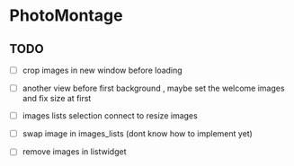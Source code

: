 # PhotoMontage
## TODO
- [ ] crop images in new window before loading 
- [ ] another view before first background , maybe set the welcome images and fix size at first
- [ ] images lists selection connect to resize images
- [ ] swap image in images_lists (dont know how to implement yet)
- [ ] remove images in listwidget



